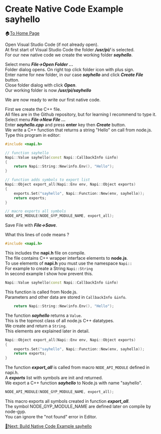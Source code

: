 # Create Native Code Example sayhello

🏠[To Home Page](README.md)

Open Visual Studio Code (if not already open). <br>
At first start of Visual Studio Code the folder ***/usr/pi/*** is selected.<br>
For our new native code we create the working folder ***sayhello***.

Select menu ***File->Open Folder ...***<br> 
Folder dialog opens. On right top click folder icon with plus sign.<br>
Enter name for new folder, in our case ***sayhello*** and click ***Create File*** button.<br>
Close folder dialog with click ***Open***.<br>
Our working folder is now ***/usr/pi/sayhello***<br>

We are now ready to write our first native code.<br>

First we create the C++ file.<br>
All files are in the Github repository, but for learning I recommend to type it.<br>
Select menu ***File->New File ...***<br>
Enter ***sayhello.cpp*** and press **enter** key then ***Create*** button.<br>
We write a C++ function that returns a string "Hello" on call from node.js.<br>
Type this program in editor:
```c++
#include <napi.h>

// function sayhello
Napi::Value sayhello(const Napi::CallbackInfo &info)
{
    return Napi::String::New(info.Env(), "Hello");
}

// function adds symbols to export list
Napi::Object export_all(Napi::Env env, Napi::Object exports)
{
    exports.Set("sayhello", Napi::Function::New(env, sayhello));
    return exports;
}

// macro exports all symbols
NODE_API_MODULE(NODE_GYP_MODULE_NAME, export_all);
```

Save File with ***File->Save***.

What this lines of code means ?<br>
```c++
#include <napi.h>
```
This includes the **napi.h** file on compile.<br>
The file contains C++ wrapper interface elements to **node.js**.<br>
To use elements of **napi.h** you must use the namespace ```Napi::```<br>
For example to create a String ```Napi::String```<br>
In second example I show how prevent this.<br> 

```c++
Napi::Value sayhello(const Napi::CallbackInfo &info)
```
This function is called from Node.js.<br> 
Parameters and other data are stored in ```CallbackInfo &info```.<br>
```c++
    return Napi::String::New(info.Env(), "Hello");
```
The function ***sayhello*** returns a ```Value```.<br>
This is the topmost class of all node.js C++ datatypes.<br> 
We create and return a ```String```.<br>
This elements are explained later in detail.<br>
```c++
Napi::Object export_all(Napi::Env env, Napi::Object exports)
{
    exports.Set("sayhello", Napi::Function::New(env, sayhello));
    return exports;
}
```
The function ***export_all*** is called from macro ```NODE_API_MODULE``` defined in napi.h.<br>
A ***exports*** list with symbols are init and returned.<br>
We export a C++ function ***sayhello*** to Node.js with name "sayhello".<br>  
```c++
NODE_API_MODULE(NODE_GYP_MODULE_NAME, export_all);
```
This macro exports all symbols created in function ***export_all***.<br>
The symbol NODE_GYP_MODULE_NAME are defined later on compile by node-gyp.<br>
You can ignore the "not found" error in Editor.<br> 

[🧾Next: Build Native Code Example sayhello ](build.md)







